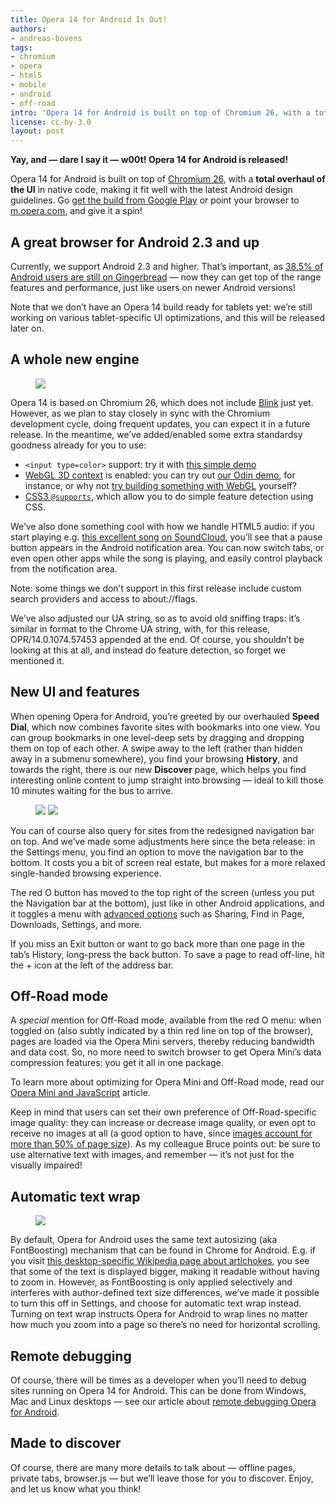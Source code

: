 ```yaml
---
title: Opera 14 for Android Is Out!
authors:
- andreas-bovens
tags:
- chromium
- opera
- html5
- mobile
- android
- off-road
intro: 'Opera 14 for Android is built on top of Chromium 26, with a total overhaul of the UI in native code, making it fit well with the latest Android design guidelines. Go get the build from Google Play or point your browser to m.opera.com, and give it a spin!'
license: cc-by-3.0
layout: post
---
```


**Yay, and — dare I say it — w00t! Opera 14 for Android is released!**

Opera 14 for Android is built on top of [Chromium 26][1], with a **total overhaul of the UI** in native code, making it fit well with the latest Android design guidelines. Go [get the build from Google Play][2] or point your browser to [m.opera.com][3], and give it a spin!

[1]: http://www.chromium.org/
[2]: https://play.google.com/store/apps/details?id=com.opera.browser (Opera for Android)
[3]: http://m.opera.com/

## A great browser for Android 2.3 and up

Currently, we support Android 2.3 and higher. That’s important, as [38.5% of Android users are still on Gingerbread][4] — now they can get top of the range features and performance, just like users on newer Android versions!

[4]: http://developer.android.com/about/dashboards/index.html

Note that we don’t have an Opera 14 build ready for tablets yet: we’re still working on various tablet-specific UI optimizations, and this will be released later on.

## A whole new engine

<figure class="figure">
	<img src="{{ page.id }}/opera-audio-handling-300.png" class="figure__media">
</figure>

Opera 14 is based on Chromium 26, which does not include [Blink][5] just yet. However, as we plan to stay closely in sync with the Chromium development cycle, doing frequent updates, you can expect it in a future release. In the meantime, we’ve added/enabled some extra standardsy goodness already for you to use:

[5]: http://www.chromium.org/blink

- `<input type=color>` support: try it with [this simple demo][6]
- [WebGL 3D context][7] is enabled: you can try out [our Odin demo][8], for instance, or why not [try building something with WebGL][7] yourself?
- [CSS3 `@supports`][9], which allow you to do simple feature detection using CSS.

[6]: http://jsbin.com/oxomam/1/
[7]: http://dev.opera.com/articles/view/an-introduction-to-webgl/
[8]: http://operasoftware.github.io/Odin/mobile/
[9]: http://dev.opera.com/articles/view/native-css-feature-detection-via-the-supports-rule/

We’ve also done something cool with how we handle HTML5 audio: if you start playing e.g. [this excellent song on SoundCloud][10], you’ll see that a pause button appears in the Android notification area. You can now switch tabs, or even open other apps while the song is playing, and easily control playback from the notification area.

[10]: http://m.soundcloud.com/jamie-van-dyck/ugonnas-song-july-7th-8th-2012

Note: some things we don’t support in this first release include custom search providers and access to about://flags.

We’ve also adjusted our UA string, so as to avoid old sniffing traps: it’s similar in format to the Chrome UA string, with, for this release, OPR/14.0.1074.57453 appended at the end. Of course, you shouldn’t be looking at this at all, and instead do feature detection, so forget we mentioned it.

## New UI and features

When opening Opera for Android, you’re greeted by our overhauled **Speed Dial**, which now combines favorite sites with bookmarks into one view. You can group bookmarks in one level-deep sets by dragging and dropping them on top of each other. A swipe away to the left (rather than hidden away in a submenu somewhere), you find your browsing **History**, and towards the right, there is our new **Discover** page, which helps you find interesting online content to jump straight into browsing — ideal to kill those 10 minutes waiting for the bus to arrive.

<figure class="figure">
	<img src="{{ page.id }}/top3.png" class="figure__media">
	<img src="{{ page.id }}/bottom3.png" class="figure__media">
</figure>

You can of course also query for sites from the redesigned navigation bar on top. And we’ve made some adjustments here since the beta release: in the Settings menu, you find an option to move the navigation bar to the bottom. It costs you a bit of screen real estate, but makes for a more relaxed single-handed browsing experience.

The red O button has moved to the top right of the screen (unless you put the Navigation bar at the bottom), just like in other Android applications, and it toggles a menu with [advanced options][11] such as Sharing, Find in Page, Downloads, Settings, and more.

[11]: http://www.opera.com/help/mobile

If you miss an Exit button or want to go back more than one page in the tab’s History, long-press the back button. To save a page to read off-line, hit the + icon at the left of the address bar.

## Off-Road mode

A _special_ mention for Off-Road mode, available from the red O menu: when toggled on (also subtly indicated by a thin red line on top of the browser), pages are loaded via the Opera Mini servers, thereby reducing bandwidth and data cost. So, no more need to switch browser to get Opera Mini’s data compression features: you get it all in one package.

To learn more about optimizing for Opera Mini and Off-Road mode, read our [Opera Mini and JavaScript][12] article.

[12]: http://dev.opera.com/articles/view/opera-mini-and-javascript/

Keep in mind that users can set their own preference of Off-Road-specific image quality: they can increase or decrease image quality, or even opt to receive no images at all (a good option to have, since [images account for more than 50% of page size][13]). As my colleague Bruce points out: be sure to use alternative text with images, and remember — it’s not just for the visually impaired!

[13]: http://httparchive.org/interesting.php#bytesperpage

## Automatic text wrap

<figure class="figure">
	<img src="{{ page.id }}/text-wrap.png" class="figure__media">
</figure>

By default, Opera for Android uses the same text autosizing (aka FontBoosting) mechanism that can be found in Chrome for Android. E.g. if you visit [this desktop-specific Wikipedia page about artichokes][14], you see that some of the text is displayed bigger, making it readable without having to zoom in. However, as FontBoosting is only applied selectively and interferes with author-defined text size differences, we’ve made it possible to turn this off in Settings, and choose for automatic text wrap instead. Turning on text wrap instructs Opera for Android to wrap lines no matter how much you zoom into a page so there’s no need for horizontal scrolling.

[14]: http://en.wikipedia.org/w/index.php?title=Artichokes&mobileaction=toggle_view_desktop

## Remote debugging

Of course, there will be times as a developer when you’ll need to debug sites running on Opera 14 for Android. This can be done from Windows, Mac and Linux desktops — see our article about [remote debugging Opera for Android][15].

[15]: http://dev.opera.com/articles/view/remotely-debugging-opera-for-android/

## Made to discover

Of course, there are many more details to talk about — offline pages, private tabs, browser.js — but we’ll leave those for you to discover. Enjoy, and let us know what you think!
